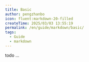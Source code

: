 ```yaml
---
title: Basic
author: pengzhanbo
icon: fluent:markdown-20-filled
createTime: 2025/03/03 13:55:19
permalink: /en/guide/markdown/basic/
tags:
  - Guide
  - markdown
---
```


todo ...
